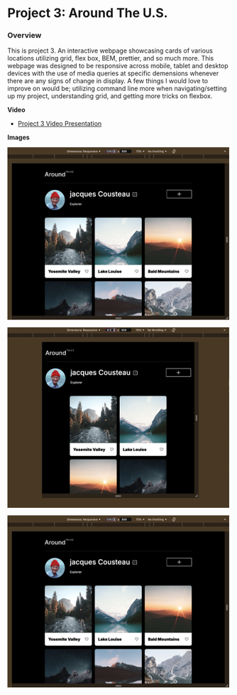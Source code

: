 # Project 3: Around The U.S.

### Overview  

This is project 3. An interactive webpage showcasing cards of various locations utilizing grid, flex box, BEM, prettier, and so much more. This webpage was designed to be responsive across mobile, tablet and desktop devices with the use of media queries at specific demensions whenever there are any signs of change in display. A few things I would love to improve on would be; utilizing command line more when navigating/setting up my project, understanding grid, and getting more tricks on flexbox.
  
**Video**  
  
* [Project 3 Video Presentation](https://drive.google.com/file/d/1BLstGCrfW-CNTc3Z9n0KmazFGhg__CLa/view?usp=sharing)  
  
**Images**  

<img src="images/desktop resolution.png"
 alt="desktop resolution image"
 width="500px"
 />

 <img src="images/tablet resolution.png"
 alt="tablet resolution image"
 width="500px"
 />

 <img src="images/desktop resolution.png"
 alt="desktop resolution image"
 width="500px"
 />
